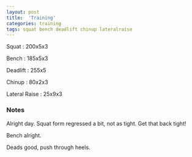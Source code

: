 ```yaml
---
layout: post
title:  'Training'
categories: training
tags: squat bench deadlift chinup lateralraise
---
```


Squat       :   200x5x3

Bench       :   185x5x3

Deadlift    :   255x5

Chinup      :   80x2x3

Lateral Raise   :   25x9x3

### Notes

Alright day. Squat form regressed a bit, not as tight. Get that back tight!

Bench alright.

Deads good, push through heels.
